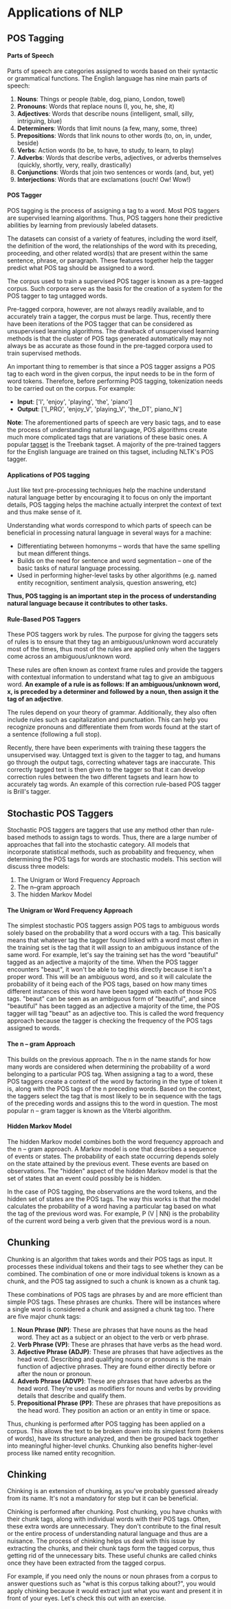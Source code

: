 # Applications of NLP

## POS Tagging

#### Parts of Speech

Parts of speech are categories assigned to words based on their syntactic or grammatical functions. The English language has nine main parts of speech:

1. <strong>Nouns</strong>: Things or people (table, dog, piano, London, towel)
2. <strong>Pronouns</strong>: Words that replace nouns (I, you, he, she, it)
3. <strong>Adjectives</strong>: Words that describe nouns (intelligent, small, silly, intriguing, blue)
4. <strong>Determiners</strong>: Words that limit nouns (a few, many, some, three)
5. <strong>Prepositions</strong>: Words that link nouns to other words (to, on, in, under, beside)
6. <strong>Verbs</strong>: Action words (to be, to have, to study, to learn, to play)
7. <strong>Adverbs</strong>: Words that describe verbs, adjectives, or adverbs themselves (quickly, shortly, very, really, drastically)
8. <strong>Conjunctions</strong>: Words that join two sentences or words (and, but, yet)
9. <strong>Interjections</strong>: Words that are exclamations (ouch! Ow! Wow!)

#### POS Tagger

POS tagging is the process of assigning a tag to a word. Most POS taggers are supervised learning algorithms. Thus, POS taggers hone their predictive abilities by learning from previously labeled datasets.

The datasets can consist of a variety of features, including the word itself, the definition of the word, the relationships of the word with its preceding, proceeding, and other related word(s) that are present within the same sentence, phrase, or paragraph. These features together help the tagger predict what POS tag should be assigned to a word.

The corpus used to train a supervised POS tagger is known as a pre-tagged corpus. Such corpora serve as the basis for the creation of a system for the POS tagger to tag untagged words.

Pre-tagged corpora, however, are not always readily available, and to accurately train a tagger, the corpus must be large. Thus, recently there have been iterations of the POS tagger that can be considered as unsupervised learning algorithms. The drawback of unsupervised learning methods is that the cluster of POS tags generated automatically may not always be as accurate as those found in the pre-tagged corpora used to train supervised methods.

An important thing to remember is that since a POS tagger assigns a POS tag to each word in the given corpus, the input needs to be in the form of word tokens. Therefore, before performing POS tagging, tokenization needs to be carried out on the corpus. For example:

- <strong>Input</strong>: ['I', 'enjoy', 'playing', 'the', 'piano']
- <strong>Output</strong>: ['I_PRO', 'enjoy_V', 'playing_V', 'the_DT', piano_N']

<strong>Note</strong>: The aforementioned parts of speech are very basic tags, and to ease the process of understanding natural language, POS algorithms create much more complicated tags that are variations of these basic ones. A popular [tagset](https://www.ling.upenn.edu/courses/Fall_2003/ling001/penn_treebank_pos.html) is the Treebank tagset. A majority of the pre-trained taggers for the English language are trained on this tagset, including NLTK's POS tagger.

#### Applications of POS tagging

Just like text pre-processing techniques help the machine understand natural language better by encouraging it to focus on only the important details, POS tagging helps the machine actually interpret the context of text and thus make sense of it.

Understanding what words correspond to which parts of speech can be beneficial in processing natural language in several ways for a machine:

- Differentiating between homonyms – words that have the same spelling but mean different things.
- Builds on the need for sentence and word segmentation – one of the basic tasks of natural language processing.
- Used in performing higher-level tasks by other algorithms (e.g. named entity recognition, sentiment analysis, question answering, etc)

<strong>Thus, POS tagging is an important step in the process of understanding natural language because it contributes to other tasks.</strong>


#### Rule-Based POS Taggers

These POS taggers work by rules. The purpose for giving the taggers sets of rules is to ensure that they tag an ambiguous/unknown word accurately most of the times, thus most of the rules are applied only when the taggers come across an ambiguous/unknown word.

These rules are often known as context frame rules and provide the taggers with contextual information to understand what tag to give an ambiguous word. <strong>An example of a rule is as follows: If an ambiguous/unknown word, x, is preceded by a determiner and followed by a noun, then assign it the tag of an adjective</strong>.

The rules depend on your theory of grammar. Additionally, they also often include rules such as capitalization and punctuation. This can help you recognize pronouns and differentiate them from words found at the start of a sentence (following a full stop).

Recently, there have been experiments with training these taggers the unsupervised way. Untagged text is given to the tagger to tag, and humans go through the output tags, correcting whatever tags are inaccurate. This correctly tagged text is then given to the tagger so that it can develop correction rules between the two different tagsets and learn how to accurately tag words. An example of this correction rule-based POS tagger is Brill's tagger. 

## Stochastic POS Taggers

Stochastic POS taggers are taggers that use any method other than rule-based methods to assign tags to words. Thus, there are a large number of approaches that fall into the stochastic category. All models that incorporate statistical methods, such as probability and frequency, when determining the POS tags for words are stochastic models. This section will discuss three models:

1. The Unigram or Word Frequency Approach
2. The n–gram approach
3. The hidden Markov Model

#### The Unigram or Word Frequency Approach

The simplest stochastic POS taggers assign POS tags to ambiguous words solely based on the probability that a word occurs with a tag. This basically means that whatever tag the tagger found linked with a word most often in the training set is the tag that it will assign to an ambiguous instance of the same word. For example, let's say the training set has the word "beautiful" tagged as an adjective a majority of the time. When the POS tagger encounters "beaut", it won't be able to tag this directly because it isn't a proper word. This will be an ambiguous word, and so it will calculate the probability of it being each of the POS tags, based on how many times different instances of this word have been tagged with each of those POS tags. "beaut" can be seen as an ambiguous form of "beautiful", and since "beautiful" has been tagged as an adjective a majority of the time, the POS tagger will tag "beaut" as an adjective too. This is called the word frequency approach because the tagger is checking the frequency of the POS tags assigned to words.

#### The n – gram Approach

This builds on the previous approach. The n in the name stands for how many words are considered when determining the probability of a word belonging to a particular POS tag. When assigning a tag to a word, these POS taggers create a context of the word by factoring in the type of token it is, along with the POS tags of the n preceding words. Based on the context, the taggers select the tag that is most likely to be in sequence with the tags of the preceding words and assigns this to the word in question. The most popular n – gram tagger is known as the Viterbi algorithm.

#### Hidden Markov Model

The hidden Markov model combines both the word frequency approach and the n – gram approach. A Markov model is one that describes a sequence of events or states. The probability of each state occurring depends solely on the state attained by the previous event. These events are based on observations. The "hidden" aspect of the hidden Markov model is that the set of states that an event could possibly be is hidden.

In the case of POS tagging, the observations are the word tokens, and the hidden set of states are the POS tags. The way this works is that the model calculates the probability of a word having a particular tag based on what the tag of the previous word was. For example, P (V | NN) is the probability of the current word being a verb given that the previous word is a noun.

## Chunking

Chunking is an algorithm that takes words and their POS tags as input. It processes these individual tokens and their tags to see whether they can be combined. The combination of one or more individual tokens is known as a chunk, and the POS tag assigned to such a chunk is known as a chunk tag.

These combinations of POS tags are phrases by and are more efficient than simple POS tags. These phrases are chunks. There will be instances where a single word is considered a chunk and assigned a chunk tag too. There are five major chunk tags:

1. <strong>Noun Phrase (NP)</strong>: These are phrases that have nouns as the head word. They act as a subject or an object to the verb or verb phrase.
2. <strong>Verb Phrase (VP)</strong>: These are phrases that have verbs as the head word.
3. <strong>Adjective Phrase (ADJP)</strong>: These are phrases that have adjectives as the head word. Describing and qualifying nouns or pronouns is the main function of adjective phrases. They are found either directly before or after the noun or pronoun.
4. <strong>Adverb Phrase (ADVP)</strong>: These are phrases that have adverbs as the head word. They're used as modifiers for nouns and verbs by providing details that describe and qualify them.
5. <strong>Prepositional Phrase (PP)</strong>: These are phrases that have prepositions as the head word. They position an action or an entity in time or space.

Thus, chunking is performed after POS tagging has been applied on a corpus. This allows the text to be broken down into its simplest form (tokens of words), have its structure analyzed, and then be grouped back together into meaningful higher-level chunks. Chunking also benefits higher-level process like named entity recognition.

## Chinking

Chinking is an extension of chunking, as you've probably guessed already from its name. It's not a mandatory for step but it can be beneficial.

Chinking is performed after chunking. Post chunking, you have chunks with their chunk tags, along with individual words with their POS tags. Often, these extra words are unnecessary. They don't contribute to the final result or the entire process of understanding natural language and thus are a nuisance. The process of chinking helps us deal with this issue by extracting the chunks, and their chunk tags form the tagged corpus, thus getting rid of the unnecessary bits. These useful chunks are called chinks once they have been extracted from the tagged corpus.

For example, if you need only the nouns or noun phrases from a corpus to answer questions such as "what is this corpus talking about?", you would apply chinking because it would extract just what you want and present it in front of your eyes. Let's check this out with an exercise.




